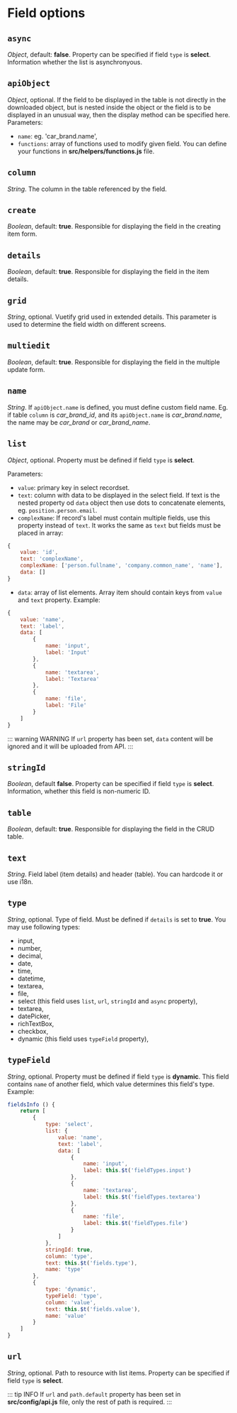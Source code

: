 # Field options

## `async`
*Object*, default: **false**.  Property can be specified if field `type` is **select**. Information whether the list is asynchronyous.

## `apiObject`
*Object*, optional. If the field to be displayed in the table is not directly in the downloaded object, but is nested inside the object or the field is to be displayed in an unusual way, then the display method can be specified here.\
Parameters:
- `name`: eg. 'car_brand.name',
- `functions`: array of functions used to modify given field. You can define your functions in **src/helpers/functions.js** file.

## `column`
*String*. The column in the table referenced by the field.

## `create`
*Boolean*, default: **true**. Responsible for displaying the field in the creating item form.

## `details`
*Boolean*, default: **true**. Responsible for displaying the field in the item details.

## `grid`
*String*, optional. Vuetify grid used in extended details. This parameter is used to determine the field width on different screens.

## `multiedit`
*Boolean*, default: **true**. Responsible for displaying the field in the multiple update form.

## `name`
*String*. If `apiObject.name` is defined, you must define custom field name. Eg. if table `column` is *car_brand_id*, and its `apiObject.name` is *car_brand.name*, the name may be *car_brand* or *car_brand_name*.

## `list`
*Object*, optional. Property must be defined if field `type` is **select**.

Parameters:
- `value`: primary key in select recordset.
- `text`: column with data to be displayed in the select field. If text is the nested property od `data` object then use dots to concatenate elements, eg. `position.person.email`.
- `complexName`: If record's label must contain multiple fields, use this property instead of `text`. It works the same as `text` but fields must be placed in array:
```js
{
    value: 'id',
    text: 'complexName',
    complexName: ['person.fullname', 'company.common_name', 'name'],
    data: []
}
```
- `data`: array of list elements. Array item should contain keys from `value` and `text` property. Example:
```js
{
    value: 'name',
    text: 'label',
    data: [
        {
            name: 'input',
            label: 'Input'
        },
        {
            name: 'textarea',
            label: 'Textarea'
        },
        {
            name: 'file',
            label: 'File'
        }
    ]
}
```

::: warning WARNING
If `url` property has been set, `data` content will be ignored and it will be uploaded from API.
:::

## `stringId`
*Boolean*, default **false**. Property can be specified if field `type` is **select**. Information, whether this field is non-numeric ID.

## `table`
*Boolean*, default: **true**. Responsible for displaying the field in the CRUD table.

## `text`
*String*. Field label (item details) and header (table). You can hardcode it or use i18n.

## `type`
*String*, optional. Type of field. Must be defined if `details` is set to **true**. You may use following types:
- input,
- number,
- decimal,
- date,
- time,
- datetime,
- textarea,
- file,
- select (this field uses `list`, `url`, `stringId` and `async` property),
- textarea,
- datePicker,
- richTextBox,
- checkbox,
- dynamic (this field uses `typeField` property),

## `typeField`
*String*, optional. Property must be defined if field `type` is **dynamic**. This field contains `name` of another field, which value determines this field's type. Example:
```js
fieldsInfo () {
    return [
        {
            type: 'select',
            list: {
                value: 'name',
                text: 'label',
                data: [
                    {
                        name: 'input',
                        label: this.$t('fieldTypes.input')
                    },
                    {
                        name: 'textarea',
                        label: this.$t('fieldTypes.textarea')
                    },
                    {
                        name: 'file',
                        label: this.$t('fieldTypes.file')
                    }
                ]
            },
            stringId: true,
            column: 'type',
            text: this.$t('fields.type'),
            name: 'type'
        },
        {
            type: 'dynamic',
            typeField: 'type',
            column: 'value',
            text: this.$t('fields.value'),
            name: 'value'
        }
    ]
}
```

## `url`
*String*, optional. Path to resource with list items. Property can be specified if field `type` is **select**.

::: tip INFO
If `url` and `path.default` property has been set in **src/config/api.js** file, only the rest of path is required.
:::
